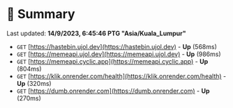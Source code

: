 # 📖 Summary
Last updated: **14/9/2023, 6:45:46 PTG "Asia/Kuala_Lumpur"**

- `GET` [https://hastebin.ujol.dev](https://hastebin.ujol.dev) - **Up** (568ms)
- `GET` [https://memeapi.ujol.dev](https://memeapi.ujol.dev) - **Up** (986ms)
- `GET` [https://memeapi.cyclic.app](https://memeapi.cyclic.app) - **Up** (804ms)
- `GET` [https://klik.onrender.com/health](https://klik.onrender.com/health) - **Up** (320ms)
- `GET` [https://dumb.onrender.com](https://dumb.onrender.com) - **Up** (270ms)
